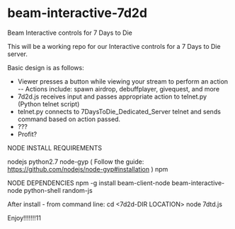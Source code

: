 # beam-interactive-7d2d
Beam Interactive controls for 7 Days to Die


This will be a working repo for our Interactive controls for a 7 Days to Die server.

Basic design is as follows:
  - Viewer presses a button while viewing your stream to perform an action
    -- Actions include: spawn airdrop, debuffplayer, givequest, and more
  - 7d2d.js receives input and passes appropriate action to telnet.py (Python telnet script)
  - telnet.py connects to 7DaysToDie_Dedicated_Server telnet and sends command based on action passed.
  - ???
  - Profit?


NODE INSTALL REQUIREMENTS

  nodejs
  python2.7
  node-gyp  ( Follow the guide: https://github.com/nodejs/node-gyp#installation )
  npm
  
NODE DEPENDENCIES
  npm -g install beam-client-node beam-interactive-node python-shell random-js
  
After install - from command line:
  cd <7d2d-DIR LOCATION>
  node 7dtd.js
  
Enjoy!!!!!!!11
